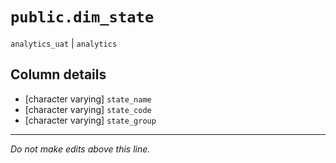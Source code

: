 # `public.dim_state`
`analytics_uat` | `analytics`

## Column details
* [character varying] `state_name`
* [character varying] `state_code`
* [character varying] `state_group`

-------------------------------------------------------------------------------
*Do not make edits above this line.*

